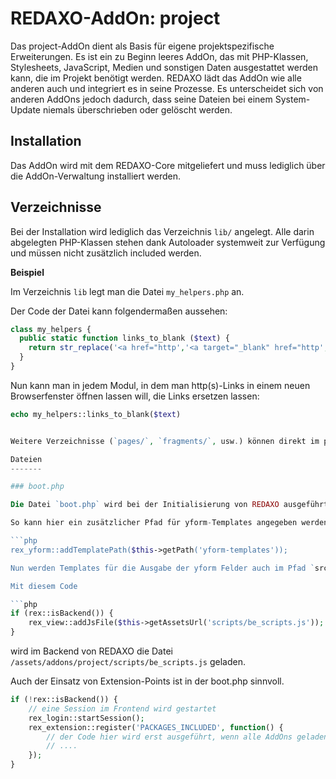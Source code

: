 REDAXO-AddOn: project
=====================

Das project-AddOn dient als Basis für eigene projektspezifische Erweiterungen. Es ist ein zu Beginn leeres AddOn, das mit PHP-Klassen, Stylesheets, JavaScript, Medien und sonstigen Daten ausgestattet werden kann, die im Projekt benötigt werden. REDAXO lädt das AddOn wie alle anderen auch und integriert es in seine Prozesse. Es unterscheidet sich von anderen AddOns jedoch dadurch, dass seine Dateien bei einem System-Update niemals überschrieben oder gelöscht werden.

Installation
------------

Das AddOn wird mit dem REDAXO-Core mitgeliefert und muss lediglich über die AddOn-Verwaltung installiert werden.

Verzeichnisse
-------------

Bei der Installation wird lediglich das Verzeichnis `lib/` angelegt. Alle darin abgelegten PHP-Klassen stehen dank Autoloader systemweit zur Verfügung und müssen nicht zusätzlich included werden.

**Beispiel**

Im Verzeichnis `lib` legt man die Datei `my_helpers.php` an.

Der Code der Datei kann folgendermaßen aussehen:

```php
class my_helpers {
  public static function links_to_blank ($text) {
    return str_replace('<a href="http','<a target="_blank" href="http',$text);
  }
}
```

Nun kann man in jedem Modul, in dem man http(s)-Links in einem neuen Browserfenster öffnen lassen will, die Links ersetzen lassen:

```php
echo my_helpers::links_to_blank($text)


Weitere Verzeichnisse (`pages/`, `fragments/`, usw.) können direkt im project-AddOn angelegt werden. In der Dokumentation finden sich die entsprechenden Hinweise: https://redaxo.org/doku/master/addon-struktur

Dateien
-------

### boot.php

Die Datei `boot.php` wird bei der Initialisierung von REDAXO ausgeführt, also noch vor der Ausführung von Templates und Modulen.

So kann hier ein zusätzlicher Pfad für yform-Templates angegeben werden:

```php
rex_yform::addTemplatePath($this->getPath('yform-templates'));

Nun werden Templates für die Ausgabe der yform Felder auch im Pfad `src/addons/project/yform-templates/[theme-name]` gesucht, wobei [theme-name] durch den Name des Themes (Standard ist bootstrap) ersetzt werden muss.

Mit diesem Code

```php
if (rex::isBackend()) {
    rex_view::addJsFile($this->getAssetsUrl('scripts/be_scripts.js'));    
}
```

wird im Backend von REDAXO die Datei `/assets/addons/project/scripts/be_scripts.js` geladen.

Auch der Einsatz von Extension-Points ist in der boot.php sinnvoll.

```php
if (!rex::isBackend()) {
    // eine Session im Frontend wird gestartet
    rex_login::startSession();    
    rex_extension::register('PACKAGES_INCLUDED', function() {
        // der Code hier wird erst ausgeführt, wenn alle AddOns geladen sind
        // ....
    });
}
```
